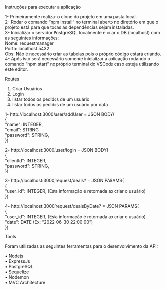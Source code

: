 Instruções para executar a aplicação<br>


1- Primeiramente realizar o clone do projeto em uma pasta local.<br>
2- Rodar o comando “npm install“ no terminal aberto no diretório em que o projeto está para que todas as dependências sejam instaladas.<br>
3- Inicializar o servidor PostgreSQL localmente e criar o DB (localhost) com as seguintes informações:<br>
	Nome: requestmanager<br>
    Porta: localhost 5432<br>
	Obs: Não é necessário criar as tabelas pois o próprio código estará criando.<br>
4- Após isto será necessário somente inicializar a aplicação rodando o comando “npm start“ no próprio terminal do VSCode caso esteja utilizando este editor.<br>

Routes<br>

1. Criar Usuários<br>
2. Login<br>
3. listar todos os pedidos de um usuário<br>
4. listar todos os pedidos de um usuário por data<br>


1- http://localhost:3000/user/addUser = JSON BODY(<br>
{<br>
    "name": INTEGER,<br>
    "email": STRING<br>
    "password": STRING,<br>
})<br>


2- http://localhost:3000/user/login = JSON BODY(<br>
{<br>
    "clientId": INTEGER,<br>
    "password": STRING,<br>
})<br>


3- http://localhost:3000/request/deals? = JSON PARAMS(<br>
{<br>
    "user_id": INTEGER, (Esta informação é retornada ao criar o usuário)<br>
})<br>


4- http://localhost:3000/request/dealsByDate? = JSON PARAMS(<br>
{<br>
    "user_id": INTEGER, (Esta informação é retornada ao criar o usuário)<br>
    "date": DATE (Ex: “2022-06-30 22:00:00”)<br>
})<br>



Tools<br>

Foram utilizadas as seguintes ferramentas para o desenvolvimento da API:<br>

•	Nodejs<br>
•	ExpressJs<br>
•	PostgreSQL<br>
•	Sequelize<br>
•	Nodemon<br>
•	MVC Architecture<br>
